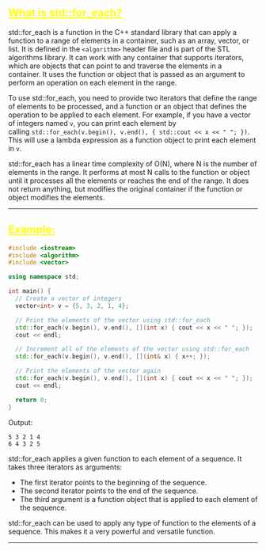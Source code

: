 ## <font color="yellow"><u>What is std::for_each?</u></font>

std::for_each is a function in the C++ standard library that can apply a function to a range of elements in a container, such as an array, vector, or list. It is defined in the `<algorithm>` header file and is part of the STL algorithms library. It can work with any container that supports iterators, which are objects that can point to and traverse the elements in a container. It uses the function or object that is passed as an argument to perform an operation on each element in the range.

To use std::for_each, you need to provide two iterators that define the range of elements to be processed, and a function or an object that defines the operation to be applied to each element. For example, if you have a vector of integers named `v`, you can print each element by calling `std::for_each(v.begin(), v.end(), { std::cout << x << " "; })`. This will use a lambda expression as a function object to print each element in `v`.

std::for_each has a linear time complexity of O(N), where N is the number of elements in the range. It performs at most N calls to the function or object until it processes all the elements or reaches the end of the range. It does not return anything, but modifies the original container if the function or object modifies the elements.

---
## <font color="yellow"><u>Example:</u></font>

```c++
#include <iostream>
#include <algorithm>
#include <vector>

using namespace std;

int main() {
  // Create a vector of integers
  vector<int> v = {5, 3, 2, 1, 4};

  // Print the elements of the vector using std::for_each
  std::for_each(v.begin(), v.end(), [](int x) { cout << x << " "; });
  cout << endl;

  // Increment all of the elements of the vector using std::for_each
  std::for_each(v.begin(), v.end(), [](int& x) { x++; });

  // Print the elements of the vector again
  std::for_each(v.begin(), v.end(), [](int x) { cout << x << " "; });
  cout << endl;

  return 0;
}
```

Output:

```
5 3 2 1 4
6 4 3 2 5
```

std::for_each applies a given function to each element of a sequence. It takes three iterators as arguments:

- The first iterator points to the beginning of the sequence.
- The second iterator points to the end of the sequence.
- The third argument is a function object that is applied to each element of the sequence.

std::for_each can be used to apply any type of function to the elements of a sequence. This makes it a very powerful and versatile function.

---











